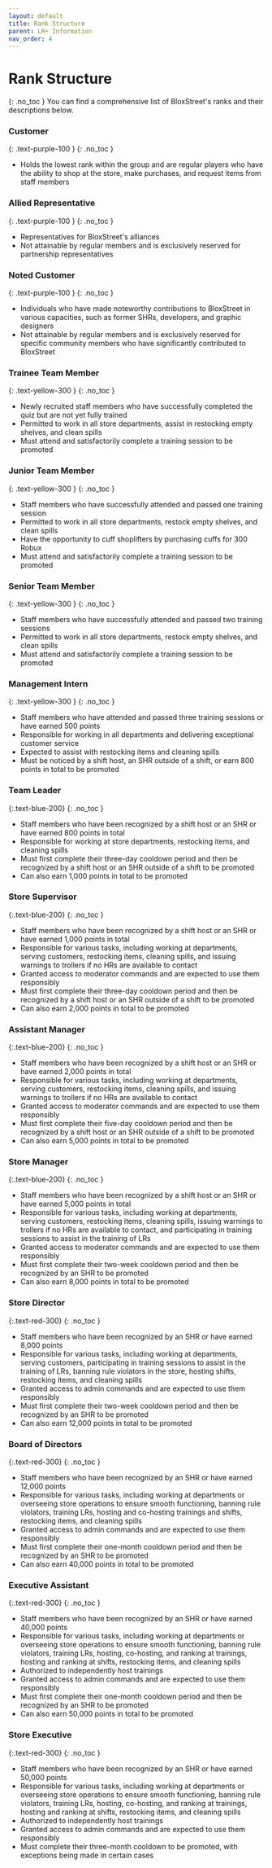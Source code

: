 ```yaml
---
layout: default
title: Rank Structure
parent: LR+ Information
nav_order: 4
---
```

# Rank Structure
{: .no_toc }
You can find a comprehensive list of BloxStreet's ranks and their descriptions below.

### **Customer**
{: .text-purple-100 }
{: .no_toc }
- Holds the lowest rank within the group and are regular players who have the ability to shop at the store, make purchases, and request items from staff members

### **Allied Representative** 
{: .text-purple-100 }
{: .no_toc }
- Representatives for BloxStreet's alliances
- Not attainable by regular members and is exclusively reserved for partnership representatives

### **Noted Customer**
{: .text-purple-100 }
{: .no_toc }
- Individuals who have made noteworthy contributions to BloxStreet in various capacities, such as former SHRs, developers, and graphic designers
- Not attainable by regular members and is exclusively reserved for specific community members who have significantly contributed to BloxStreet

### **Trainee Team Member** 
{: .text-yellow-300 }
{: .no_toc }
- Newly recruited staff members who have successfully completed the quiz but are not yet fully trained
- Permitted to work in all store departments, assist in restocking empty shelves, and clean spills
- Must attend and satisfactorily complete a training session to be promoted

### **Junior Team Member**
{: .text-yellow-300 }
{: .no_toc }
- Staff members who have successfully attended and passed one training session
- Permitted to work in all store departments, restock empty shelves, and clean spills
- Have the opportunity to cuff shoplifters by purchasing cuffs for 300 Robux
- Must attend and satisfactorily complete a training session to be promoted

### **Senior Team Member**
{: .text-yellow-300 }
{: .no_toc }
- Staff members who have successfully attended and passed two training sessions
- Permitted to work in all store departments, restock empty shelves, and clean spills
- Must attend and satisfactorily complete a training session to be promoted

### **Management Intern**
{: .text-yellow-300 }
{: .no_toc }
- Staff members who have attended and passed three training sessions or have earned 500 points
- Responsible for working in all departments and delivering exceptional customer service
- Expected to assist with restocking items and cleaning spills
- Must be noticed by a shift host, an SHR outside of a shift, or earn 800 points in total to be promoted

### **Team Leader** 
{:.text-blue-200}
{: .no_toc }
- Staff members who have been recognized by a shift host or an SHR or have earned 800 points in total
- Responsible for working at store departments, restocking items, and cleaning spills
- Must first complete their three-day cooldown period and then be recognized by a shift host or an SHR outside of a shift to be promoted
- Can also earn 1,000 points in total to be promoted

### **Store Supervisor** 
{:.text-blue-200}
{: .no_toc }
- Staff members who have been recognized by a shift host or an SHR or have earned 1,000 points in total
- Responsible for various tasks, including working at departments, serving customers, restocking items, cleaning spills, and issuing warnings to trollers if no HRs are available to contact
- Granted access to moderator commands and are expected to use them responsibly
- Must first complete their three-day cooldown period and then be recognized by a shift host or an SHR outside of a shift to be promoted
- Can also earn 2,000 points in total to be promoted

### **Assistant Manager** 
{:.text-blue-200}
{: .no_toc }
- Staff members who have been recognized by a shift host or an SHR or have earned 2,000 points in total
- Responsible for various tasks, including working at departments, serving customers, restocking items, cleaning spills, and issuing warnings to trollers if no HRs are available to contact
- Granted access to moderator commands and are expected to use them responsibly
- Must first complete their five-day cooldown period and then be recognized by a shift host or an SHR outside of a shift to be promoted
- Can also earn 5,000 points in total to be promoted

### **Store Manager**
{:.text-blue-200}
{: .no_toc }
- Staff members who have been recognized by a shift host or an SHR or have earned 5,000 points in total
- Responsible for various tasks, including working at departments, serving customers, restocking items, cleaning spills, issuing warnings to trollers if no HRs are available to contact, and participating in training sessions to assist in the training of LRs
- Granted access to moderator commands and are expected to use them responsibly
- Must first complete their two-week cooldown period and then be recognized by an SHR to be promoted
- Can also earn 8,000 points in total to be promoted

### **Store Director** 
{:.text-red-300}
{: .no_toc }
- Staff members who have been recognized by an SHR or have earned 8,000 points
- Responsible for various tasks, including working at departments, serving customers, participating in training sessions to assist in the training of LRs, banning rule violators in the store, hosting shifts, restocking items, and cleaning spills
- Granted access to admin commands and are expected to use them responsibly
- Must first complete their two-week cooldown period and then be recognized by an SHR to be promoted
- Can also earn 12,000 points in total to be promoted

### **Board of Directors**
{:.text-red-300}
{: .no_toc }
- Staff members who have been recognized by an SHR or have earned 12,000 points
- Responsible for various tasks, including working at departments or overseeing store operations to ensure smooth functioning, banning rule violators, training LRs, hosting and co-hosting trainings and shifts, restocking items, and cleaning spills
- Granted access to admin commands and are expected to use them responsibly
- Must first complete their one-month cooldown period and then be recognized by an SHR to be promoted
- Can also earn 40,000 points in total to be promoted

### **Executive Assistant**
{:.text-red-300}
{: .no_toc }
- Staff members who have been recognized by an SHR or have earned 40,000 points
- Responsible for various tasks, including working at departments or overseeing store operations to ensure smooth functioning, banning rule violators, training LRs, hosting, co-hosting, and ranking at trainings, hosting and ranking at shifts, restocking items, and cleaning spills
- Authorized to independently host trainings
- Granted access to admin commands and are expected to use them responsibly
- Must first complete their one-month cooldown period and then be recognized by an SHR to be promoted
- Can also earn 50,000 points in total to be promoted

### **Store Executive** 
{:.text-red-300}
{: .no_toc }
- Staff members who have been recognized by an SHR or have earned 50,000 points
- Responsible for various tasks, including working at departments or overseeing store operations to ensure smooth functioning, banning rule violators, training LRs, hosting, co-hosting, and ranking at trainings, hosting and ranking at shifts, restocking items, and cleaning spills
- Authorized to independently host trainings
- Granted access to admin commands and are expected to use them responsibly
- Must complete their three-month cooldown to be promoted, with exceptions being made in certain cases

